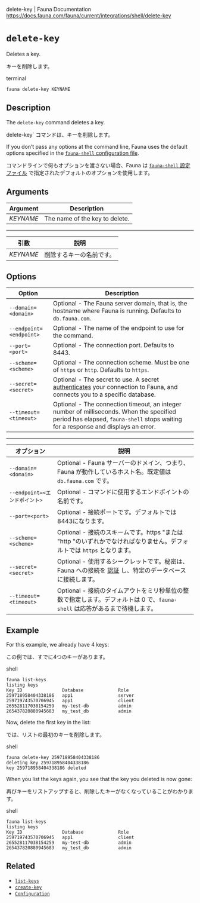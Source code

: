 delete-key | Fauna Documentation
https://docs.fauna.com/fauna/current/integrations/shell/delete-key

# `delete-key`

Deletes a key.

キーを削除します。

terminal

```bash
fauna delete-key KEYNAME
```

## [](#description)Description

The `delete-key` command deletes a key.

delete-key` コマンドは、キーを削除します。

If you don’t pass any options at the command line, Fauna uses the default options specified in the [`fauna-shell` configuration file](https://docs.fauna.com/fauna/current/integrations/shell/config).

コマンドラインで何もオプションを渡さない場合、Fauna は [`fauna-shell` 設定ファイル](https://docs.fauna.com/fauna/current/integrations/shell/config) で指定されたデフォルトのオプションを使用します。

## [](#arguments)Arguments

|Argument|Description|
|--|--|
|_KEYNAME_|The name of the key to delete.|

---

|引数|説明|
|--|--|
|_KEYNAME_|削除するキーの名前です。|

## [](#options)Options

|Option|Description|
|--|--|
|`--domain=<domain>`|Optional - The Fauna server domain, that is, the hostname where Fauna is running. Defaults to `db.fauna.com`.|
|`--endpoint=<endpoint>`|Optional - The name of the endpoint to use for the command.|
|`--port=<port>`|Optional - The connection port. Defaults to 8443.|
|`--scheme=<scheme>`|Optional - The connection scheme. Must be one of `https` or `http`. Defaults to `https`.|
|`--secret=<secret>`|Optional - The secret to use. A secret [authenticates](https://docs.fauna.com/fauna/current/security/) your connection to Fauna, and connects you to a specific database.|
|`--timeout=<timeout>`|Optional - The connection timeout, an integer number of milliseconds. When the specified period has elapsed, `fauna-shell` stops waiting for a response and displays an error.|The default is zero, which means that `fauna-shell` waits until a response is received.|

---

|オプション|説明|
|--|--|
|`--domain=<domain>`|Optional - Fauna サーバーのドメイン、つまり、Fauna が動作しているホスト名。既定値は `db.fauna.com` です。|
|`--endpoint=<エンドポイント>`|Optional - コマンドに使用するエンドポイントの名前です。|
|`--port=<port>`|Optional - 接続ポートです。デフォルトでは8443になります。|
|`--scheme=<scheme>`|Optional - 接続のスキームです。https "または "http "のいずれかでなければなりません。デフォルトでは `https` となります。|
|`--secret=<secret>`|Optional - 使用するシークレットです。秘密は、Fauna への接続を [認証](https://docs.fauna.com/fauna/current/security/) し、特定のデータベースに接続します。|
|`--timeout=<timeout>`|Optional - 接続のタイムアウトをミリ秒単位の整数で指定します。デフォルトは 0 で、`fauna-shell` は応答があるまで待機します。|

## [](#example)Example

For this example, we already have 4 keys:

この例では、すでに4つのキーがあります。

shell

```shell
fauna list-keys
listing keys
Key ID               Database             Role
259718958404338186   app1                 server
259719743570706945   app1                 client
265528117038154259   my-test-db           admin
265437820880945683   my_test_db           admin
```

Now, delete the first key in the list:

では、リストの最初のキーを削除します。

shell

```shell
fauna delete-key 259718958404338186
deleting key 259718958404338186
key 259718958404338186 deleted
```

When you list the keys again, you see that the key you deleted is now gone:

再びキーをリストアップすると、削除したキーがなくなっていることがわかります。

shell

```shell
fauna list-keys
listing keys
Key ID               Database             Role
259719743570706945   app1                 client
265528117038154259   my-test-db           admin
265437820880945683   my_test_db           admin
```

## [](#related)Related

-   [`list-keys`](https://docs.fauna.com/fauna/current/integrations/shell/list-keys)
-   [`create-key`](https://docs.fauna.com/fauna/current/integrations/shell/create-key)
-   [`Configuration`](https://docs.fauna.com/fauna/current/integrations/shell/config)
